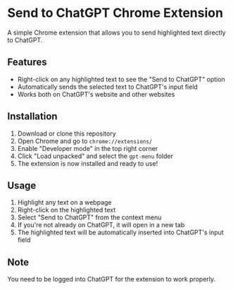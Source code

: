 # Send to ChatGPT Chrome Extension

A simple Chrome extension that allows you to send highlighted text directly to ChatGPT.

## Features

- Right-click on any highlighted text to see the "Send to ChatGPT" option
- Automatically sends the selected text to ChatGPT's input field
- Works both on ChatGPT's website and other websites

## Installation

1. Download or clone this repository
2. Open Chrome and go to `chrome://extensions/`
3. Enable "Developer mode" in the top right corner
4. Click "Load unpacked" and select the `gpt-menu` folder
5. The extension is now installed and ready to use!

## Usage

1. Highlight any text on a webpage
2. Right-click on the highlighted text
3. Select "Send to ChatGPT" from the context menu
4. If you're not already on ChatGPT, it will open in a new tab
5. The highlighted text will be automatically inserted into ChatGPT's input field

## Note

You need to be logged into ChatGPT for the extension to work properly. 